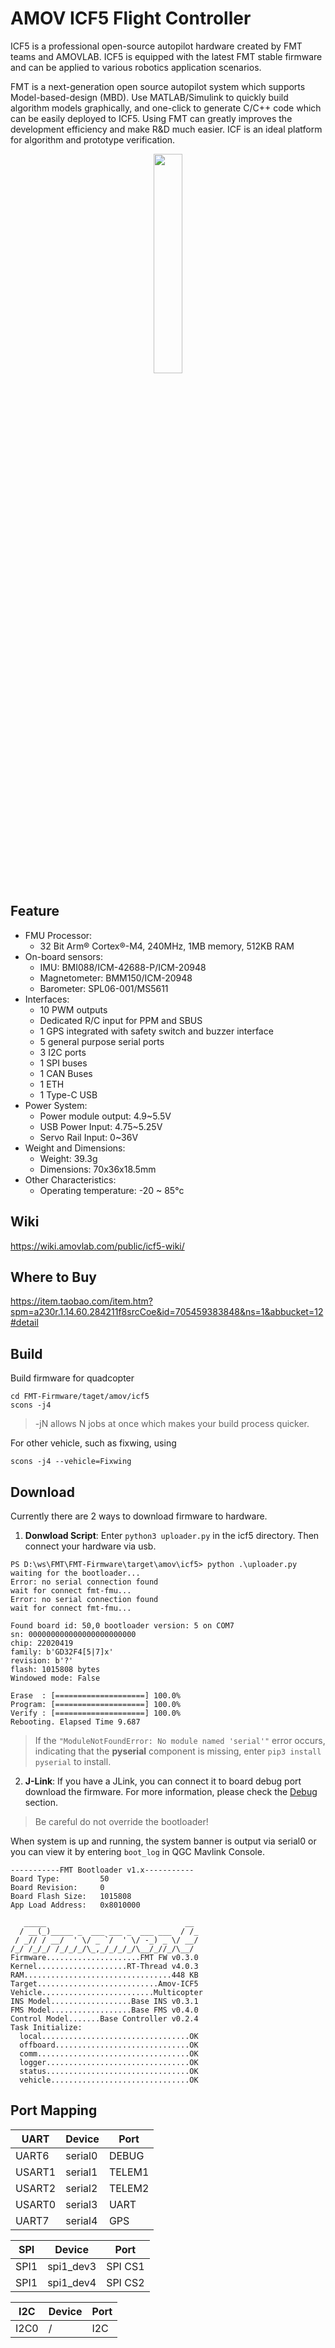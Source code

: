 AMOV ICF5 Flight Controller
============================

ICF5 is a professional open-source autopilot hardware created by FMT teams and AMOVLAB. ICF5 is equipped with the latest FMT stable firmware and can be applied to various robotics application scenarios.

FMT is a next-generation open source autopilot system which supports Model-based-design (MBD). Use MATLAB/Simulink to quickly build algorithm models graphically, and one-click to generate C/C++ code which can be easily deployed to ICF5. Using FMT can greatly improves the development  efficiency and make R&D much easier. ICF is an ideal platform for algorithm and prototype verification.

<div align=center><img src="https://qiniu.md.amovlab.com/img/m/202303/20230304/0949205159518958801485824.jpg" width="30%"></div>

## Feature

- FMU Processor: 
  - 32 Bit Arm® Cortex®-M4, 240MHz, 1MB memory, 512KB RAM
- On-board sensors:
  - IMU: BMI088/ICM-42688-P/ICM-20948
  - Magnetometer: BMM150/ICM-20948
  - Barometer: SPL06-001/MS5611
- Interfaces:
  - 10 PWM outputs
  - Dedicated R/C input for PPM and SBUS
  - 1 GPS integrated with safety switch and buzzer interface
  - 5 general purpose serial ports
  - 3 I2C ports
  - 1 SPI buses
  - 1 CAN Buses
  - 1 ETH
  - 1 Type-C USB
- Power System:
  - Power module output: 4.9~5.5V
  - USB Power Input: 4.75~5.25V
  - Servo Rail Input: 0~36V
- Weight and Dimensions:
  - Weight: 39.3g
  - Dimensions: 70x36x18.5mm
- Other Characteristics:
  - Operating temperature: -20 ~ 85°c

## Wiki

https://wiki.amovlab.com/public/icf5-wiki/

## Where to Buy
https://item.taobao.com/item.htm?spm=a230r.1.14.60.284211f8srcCoe&id=705459383848&ns=1&abbucket=12#detail

## Build

Build firmware for quadcopter

```
cd FMT-Firmware/taget/amov/icf5
scons -j4
```

> -jN allows N jobs at once which makes your build process quicker.

For other vehicle, such as fixwing, using

```
scons -j4 --vehicle=Fixwing
```

## Download

Currently there are 2 ways to download firmware to hardware.

1. **Donwload Script**: Enter `python3 uploader.py` in the icf5 directory. Then connect your hardware via usb.

```
PS D:\ws\FMT\FMT-Firmware\target\amov\icf5> python .\uploader.py
waiting for the bootloader...
Error: no serial connection found
wait for connect fmt-fmu...
Error: no serial connection found
wait for connect fmt-fmu...

Found board id: 50,0 bootloader version: 5 on COM7
sn: 000000000000000000000000
chip: 22020419
family: b'GD32F4[5|7]x'
revision: b'?'
flash: 1015808 bytes
Windowed mode: False

Erase  : [====================] 100.0%
Program: [====================] 100.0%
Verify : [====================] 100.0%
Rebooting. Elapsed Time 9.687
```

> If the `"ModuleNotFoundError: No module named 'serial'"` error occurs, indicating that the **pyserial** component is missing, enter `pip3 install pyserial` to install.

2. **J-Link**: If you have a JLink, you can connect it to board debug port download the firmware. For more information, please check the [Debug](https://firmament-autopilot.github.io/FMT-DOCS/#/introduction/debug) section.

> Be careful do not override the bootloader!

When system is up and running, the system banner is output via serial0 or you can view it by entering `boot_log` in QGC Mavlink Console.

```
-----------FMT Bootloader v1.x-----------
Board Type:         50
Board Revision:     0
Board Flash Size:   1015808
App Load Address:   0x8010000

   _____                               __
  / __(_)_____ _  ___ ___ _  ___ ___  / /_
 / _// / __/  ' \/ _ `/  ' \/ -_) _ \/ __/
/_/ /_/_/ /_/_/_/\_,_/_/_/_/\__/_//_/\__/
Firmware.....................FMT FW v0.3.0
Kernel....................RT-Thread v4.0.3
RAM.................................448 KB
Target...........................Amov-ICF5
Vehicle.........................Multicopter
INS Model..................Base INS v0.3.1
FMS Model..................Base FMS v0.4.0
Control Model.......Base Controller v0.2.4
Task Initialize:
  local.................................OK
  offboard..............................OK
  comm..................................OK
  logger................................OK
  status................................OK
  vehicle...............................OK
```



## Port Mapping

|  UART   | Device  | Port |
|  ----   | ------  | ---- |
|  UART6 | serial0 | DEBUG |
|  USART1 | serial1 | TELEM1 |
|  USART2 | serial2 | TELEM2 |
|  USART0  | serial3 | UART |
|  UART7 | serial4 | GPS |

|  SPI   | Device  | Port |
|  ----   | ------  | ---- |
|  SPI1 | spi1_dev3 | SPI CS1 |
|  SPI1 | spi1_dev4 | SPI CS2 |

|  I2C   | Device  | Port |
|  ----   | ------  | ---- |
|  I2C0 | / | I2C |
